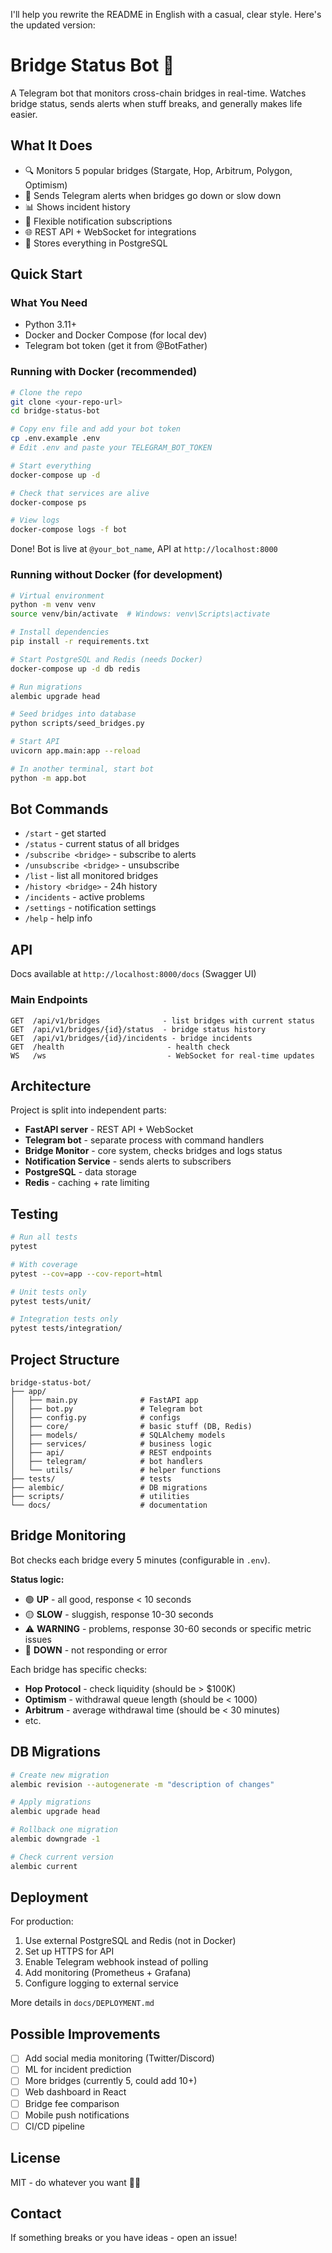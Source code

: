 I'll help you rewrite the README in English with a casual, clear style. Here's the updated version:

# Bridge Status Bot 🌉

A Telegram bot that monitors cross-chain bridges in real-time. Watches bridge status, sends alerts when stuff breaks, and generally makes life easier.

## What It Does

- 🔍 Monitors 5 popular bridges (Stargate, Hop, Arbitrum, Polygon, Optimism)
- 🚨 Sends Telegram alerts when bridges go down or slow down
- 📊 Shows incident history
- 🔔 Flexible notification subscriptions
- 🌐 REST API + WebSocket for integrations
- 💾 Stores everything in PostgreSQL

## Quick Start

### What You Need

- Python 3.11+
- Docker and Docker Compose (for local dev)
- Telegram bot token (get it from @BotFather)

### Running with Docker (recommended)

```bash
# Clone the repo
git clone <your-repo-url>
cd bridge-status-bot

# Copy env file and add your bot token
cp .env.example .env
# Edit .env and paste your TELEGRAM_BOT_TOKEN

# Start everything
docker-compose up -d

# Check that services are alive
docker-compose ps

# View logs
docker-compose logs -f bot
```

Done! Bot is live at `@your_bot_name`, API at `http://localhost:8000`

### Running without Docker (for development)

```bash
# Virtual environment
python -m venv venv
source venv/bin/activate  # Windows: venv\Scripts\activate

# Install dependencies
pip install -r requirements.txt

# Start PostgreSQL and Redis (needs Docker)
docker-compose up -d db redis

# Run migrations
alembic upgrade head

# Seed bridges into database
python scripts/seed_bridges.py

# Start API
uvicorn app.main:app --reload

# In another terminal, start bot
python -m app.bot
```

## Bot Commands

- `/start` - get started
- `/status` - current status of all bridges
- `/subscribe <bridge>` - subscribe to alerts
- `/unsubscribe <bridge>` - unsubscribe
- `/list` - list all monitored bridges
- `/history <bridge>` - 24h history
- `/incidents` - active problems
- `/settings` - notification settings
- `/help` - help info

## API

Docs available at `http://localhost:8000/docs` (Swagger UI)

### Main Endpoints

```
GET  /api/v1/bridges              - list bridges with current status
GET  /api/v1/bridges/{id}/status  - bridge status history
GET  /api/v1/bridges/{id}/incidents - bridge incidents
GET  /health                       - health check
WS   /ws                           - WebSocket for real-time updates
```

## Architecture

Project is split into independent parts:

- **FastAPI server** - REST API + WebSocket
- **Telegram bot** - separate process with command handlers
- **Bridge Monitor** - core system, checks bridges and logs status
- **Notification Service** - sends alerts to subscribers
- **PostgreSQL** - data storage
- **Redis** - caching + rate limiting

## Testing

```bash
# Run all tests
pytest

# With coverage
pytest --cov=app --cov-report=html

# Unit tests only
pytest tests/unit/

# Integration tests only
pytest tests/integration/
```

## Project Structure

```
bridge-status-bot/
├── app/
│   ├── main.py              # FastAPI app
│   ├── bot.py               # Telegram bot
│   ├── config.py            # configs
│   ├── core/                # basic stuff (DB, Redis)
│   ├── models/              # SQLAlchemy models
│   ├── services/            # business logic
│   ├── api/                 # REST endpoints
│   ├── telegram/            # bot handlers
│   └── utils/               # helper functions
├── tests/                   # tests
├── alembic/                 # DB migrations
├── scripts/                 # utilities
└── docs/                    # documentation
```

## Bridge Monitoring

Bot checks each bridge every 5 minutes (configurable in `.env`).

**Status logic:**
- 🟢 **UP** - all good, response < 10 seconds
- 🟡 **SLOW** - sluggish, response 10-30 seconds
- ⚠️ **WARNING** - problems, response 30-60 seconds or specific metric issues
- 🔴 **DOWN** - not responding or error

Each bridge has specific checks:
- **Hop Protocol** - check liquidity (should be > $100K)
- **Optimism** - withdrawal queue length (should be < 1000)
- **Arbitrum** - average withdrawal time (should be < 30 minutes)
- etc.

## DB Migrations

```bash
# Create new migration
alembic revision --autogenerate -m "description of changes"

# Apply migrations
alembic upgrade head

# Rollback one migration
alembic downgrade -1

# Check current version
alembic current
```

## Deployment

For production:
1. Use external PostgreSQL and Redis (not in Docker)
2. Set up HTTPS for API
3. Enable Telegram webhook instead of polling
4. Add monitoring (Prometheus + Grafana)
5. Configure logging to external service

More details in `docs/DEPLOYMENT.md`

## Possible Improvements

- [ ] Add social media monitoring (Twitter/Discord)
- [ ] ML for incident prediction
- [ ] More bridges (currently 5, could add 10+)
- [ ] Web dashboard in React
- [ ] Bridge fee comparison
- [ ] Mobile push notifications
- [ ] CI/CD pipeline

## License

MIT - do whatever you want 🤷‍♂️

## Contact

If something breaks or you have ideas - open an issue!